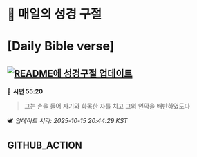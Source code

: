 # 🙏 매일의 성경 구절
# [Daily Bible verse]
## [![README에 성경구절 업데이트](https://github.com/DONGSUKA/first_test/actions/workflows/update-readme-bible.yml/badge.svg)](https://github.com/DONGSUKA/first_test/actions/workflows/update-readme-bible.yml)
<!-- START_BIBLE_VERSE -->
📖 **시편 55:20**
> 그는 손을 들어 자기와 화목한 자를 치고 그의 언약을 배반하였도다

🕊️ _업데이트 시각: 2025-10-15 20:44:29 KST_
  <!-- END_BIBLE_VERSE -->
## GITHUB_ACTION
